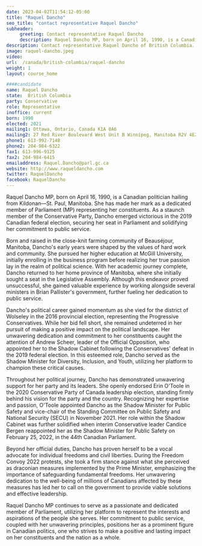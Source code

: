 ```yaml
---
date: 2023-04-02T11:54:12-05:00
title: "Raquel Dancho"
seo_title: "contact representative Raquel Dancho"
subheader:
     greeting: Contact representative Raquel Dancho
     description: Raquel Dancho MP, born on April 16, 1990, is a Canadian politician hailing from Kildonan—St. Paul, Manitoba. She has made her mark as a dedicated member of Parliament (MP) representing her constituents. As a staunch member of the Conservative Party, Dancho emerged victorious in the 2019 Canadian federal election, securing her seat in Parliament and solidifying her commitment to public service.
description: Contact representative Raquel Dancho of British Columbia. Contact information for Raquel Dancho includes email address, phone number, and mailing address.
image: raquel-dancho.jpeg
video:
url:  /canada/british-columbia/raquel-dancho
weight: 1
layout: course_home

####candidate
name: Raquel Dancho
state:	British Columbia
party: Conservative
role: Representative
inoffice: current
born: 1990
elected: 2021
mailing1: Ottawa, Ontario, Canada K1A 0A6
mailing2: 27 Red River Boulevard West Unit B Winnipeg, Manitoba R2V 4E2
phone1: 613-992-7148
phone2: 204-984-6322
fax1: 613-996-9125
fax2: 204-984-6415
emailaddress: Raquel.Dancho@parl.gc.ca
website: http://www.raqueldancho.com
twitter: RaquelDancho
facebook: RaquelDancho
---
```


Raquel Dancho MP, born on April 16, 1990, is a Canadian politician hailing from Kildonan—St. Paul, Manitoba. She has made her mark as a dedicated member of Parliament (MP) representing her constituents. As a staunch member of the Conservative Party, Dancho emerged victorious in the 2019 Canadian federal election, securing her seat in Parliament and solidifying her commitment to public service.

Born and raised in the close-knit farming community of Beauséjour, Manitoba, Dancho's early years were shaped by the values of hard work and community. She pursued her higher education at McGill University, initially enrolling in the business program before realizing her true passion lay in the realm of political science. With her academic journey complete, Dancho returned to her home province of Manitoba, where she initially sought a seat in the Legislative Assembly. Although this endeavor proved unsuccessful, she gained valuable experience by working alongside several ministers in Brian Pallister's government, further fueling her dedication to public service.

Dancho's political career gained momentum as she vied for the district of Wolseley in the 2016 provincial election, representing the Progressive Conservatives. While her bid fell short, she remained undeterred in her pursuit of making a positive impact on the political landscape. Her unwavering dedication and commitment to her constituents caught the attention of Andrew Scheer, leader of the Official Opposition, who appointed her to the Shadow Cabinet following the Conservatives' defeat in the 2019 federal election. In this esteemed role, Dancho served as the Shadow Minister for Diversity, Inclusion, and Youth, utilizing her platform to champion these critical causes.

Throughout her political journey, Dancho has demonstrated unwavering support for her party and its leaders. She openly endorsed Erin O'Toole in the 2020 Conservative Party of Canada leadership election, standing firmly behind his vision for the party and the country. Recognizing her expertise and passion, O'Toole appointed Dancho as the Shadow Minister for Public Safety and vice-chair of the Standing Committee on Public Safety and National Security (SECU) in November 2021. Her role within the Shadow Cabinet was further solidified when interim Conservative leader Candice Bergen reappointed her as the Shadow Minister for Public Safety on February 25, 2022, in the 44th Canadian Parliament.

Beyond her official duties, Dancho has proven herself to be a vocal advocate for individual freedoms and civil liberties. During the Freedom Convoy 2022 protests, she took a firm stance against what she perceived as draconian measures implemented by the Prime Minister, emphasizing the importance of safeguarding fundamental freedoms. Her unwavering dedication to the well-being of millions of Canadians affected by these measures has led her to call on the government to provide viable solutions and effective leadership.

Raquel Dancho MP continues to serve as a passionate and dedicated member of Parliament, utilizing her platform to represent the interests and aspirations of the people she serves. Her commitment to public service, coupled with her unwavering principles, positions her as a prominent figure in Canadian politics, one who strives to make a positive and lasting impact on her constituents and the nation as a whole.
